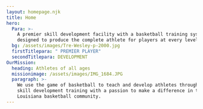 ```yaml
---
layout: homepage.njk
title: Home
hero:
  Para: >-
    A premier skill development facility with a basketball training system
    designed to produce the complete athlete for players at every level.
  bg: /assets/images/Tre-Wesley-p-2000.jpg
  firstTitlepara: " PREMIER PLAYER"
  secondTitlepara: DEVELOPMENT
OurMission:
  heading: Athletes of all ages
  missionimage: /assets/images/IMG_1684.JPG
  paragraph: >-
    We use the game of basketball to teach and develop athletes through premier
    skill development training with a passion to make a difference in the
    Louisiana basketball community.
---
```


